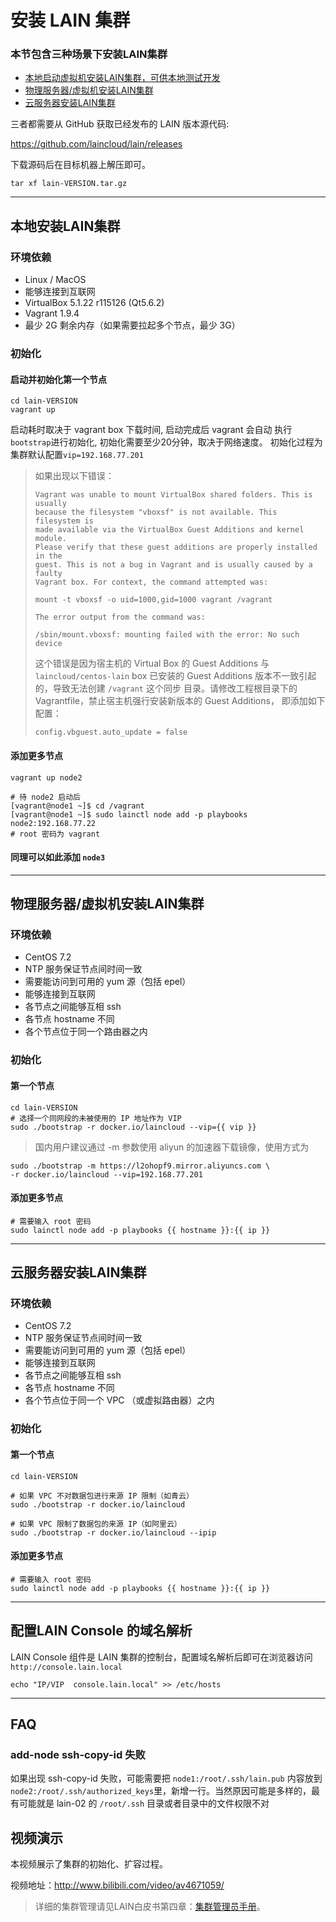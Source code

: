 # 安装 LAIN 集群

### 本节包含三种场景下安装LAIN集群
* [本地启动虚拟机安装LAIN集群，可供本地测试开发](#1)
* [物理服务器/虚拟机安装LAIN集群](#2)
* [云服务器安装LAIN集群](#3)

三者都需要从 GitHub 获取已经发布的 LAIN 版本源代码:

https://github.com/laincloud/lain/releases

下载源码后在目标机器上解压即可。
```
tar xf lain-VERSION.tar.gz
```
-----------------------------

<h2 id="1">本地安装LAIN集群</h2>

### 环境依赖

* Linux / MacOS
* 能够连接到互联网
* VirtualBox 5.1.22 r115126 (Qt5.6.2)
* Vagrant 1.9.4
* 最少 2G 剩余内存（如果需要拉起多个节点，最少 3G）

### 初始化

#### 启动并初始化第一个节点

```
cd lain-VERSION
vagrant up
```

启动耗时取决于 vagrant box 下载时间, 启动完成后 vagrant 会自动
执行`bootstrap`进行初始化, 初始化需要至少20分钟，取决于网络速度。
初始化过程为集群默认配置`vip=192.168.77.201`


> 如果出现以下错误：
>
> ```
> Vagrant was unable to mount VirtualBox shared folders. This is usually
> because the filesystem "vboxsf" is not available. This filesystem is
> made available via the VirtualBox Guest Additions and kernel module.
> Please verify that these guest additions are properly installed in the
> guest. This is not a bug in Vagrant and is usually caused by a faulty
> Vagrant box. For context, the command attempted was:
>
> mount -t vboxsf -o uid=1000,gid=1000 vagrant /vagrant
>
> The error output from the command was:
>
> /sbin/mount.vboxsf: mounting failed with the error: No such device
> ```
>
> 这个错误是因为宿主机的 Virtual Box 的 Guest Additions 与 `laincloud/centos-lain`
> box 已安装的 Guest Additions 版本不一致引起的，导致无法创建 `/vagrant` 这个同步
> 目录。请修改工程根目录下的 Vagrantfile，禁止宿主机强行安装新版本的 Guest Additions，
> 即添加如下配置：
>
> ```
> config.vbguest.auto_update = false
> ```


#### 添加更多节点

```
vagrant up node2

# 待 node2 启动后
[vagrant@node1 ~]$ cd /vagrant
[vagrant@node1 ~]$ sudo lainctl node add -p playbooks node2:192.168.77.22
# root 密码为 vagrant
```

#### 同理可以如此添加 `node3`
---------------

<h2 id="2">物理服务器/虚拟机安装LAIN集群</h2>

### 环境依赖
* CentOS 7.2
* NTP 服务保证节点间时间一致
* 需要能访问到可用的 yum 源（包括 epel）
* 能够连接到互联网
* 各节点之间能够互相 ssh
* 各节点 hostname 不同
* 各个节点位于同一个路由器之内

### 初始化

#### 第一个节点

```
cd lain-VERSION
# 选择一个同网段的未被使用的 IP 地址作为 VIP
sudo ./bootstrap -r docker.io/laincloud --vip={{ vip }}
```

> 国内用户建议通过 -m 参数使用 aliyun 的加速器下载镜像，使用方式为

```
sudo ./bootstrap -m https://l2ohopf9.mirror.aliyuncs.com \
-r docker.io/laincloud --vip=192.168.77.201
```

#### 添加更多节点
```
# 需要输入 root 密码
sudo lainctl node add -p playbooks {{ hostname }}:{{ ip }} 
```
----------------------

<h2 id="3">云服务器安装LAIN集群</h2>

### 环境依赖

* CentOS 7.2
* NTP 服务保证节点间时间一致
* 需要能访问到可用的 yum 源（包括 epel）
* 能够连接到互联网
* 各节点之间能够互相 ssh
* 各节点 hostname 不同
* 各个节点位于同一个 VPC （或虚拟路由器）之内

### 初始化

#### 第一个节点
```
cd lain-VERSION

# 如果 VPC 不对数据包进行来源 IP 限制（如青云）
sudo ./bootstrap -r docker.io/laincloud

# 如果 VPC 限制了数据包的来源 IP（如阿里云）
sudo ./bootstrap -r docker.io/laincloud --ipip
```

#### 添加更多节点

```
# 需要输入 root 密码
sudo lainctl node add -p playbooks {{ hostname }}:{{ ip }} 
```
------------------------
## 配置LAIN Console 的域名解析
LAIN Console 组件是 LAIN 集群的控制台，配置域名解析后即可在浏览器访问
`http://console.lain.local`

```
echo "IP/VIP  console.lain.local" >> /etc/hosts
```

-----------------------
## FAQ

### add-node ssh-copy-id 失败
如果出现 ssh-copy-id  失败，可能需要把 `node1:/root/.ssh/lain.pub` 内容放到 `node2:/root/.ssh/authorized_keys`里，新增一行。当然原因可能是多样的，最有可能就是 lain-02 的 `/root/.ssh` 目录或者目录中的文件权限不对

## 视频演示

本视频展示了集群的初始化、扩容过程。

视频地址：http://www.bilibili.com/video/av4671059/

> 详细的集群管理请见LAIN白皮书第四章：[集群管理员手册](../adminmanual/index.html)。
